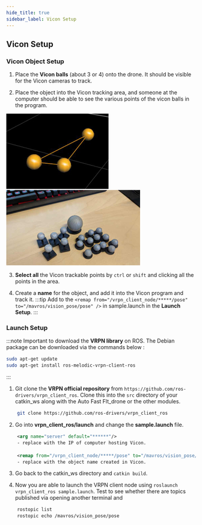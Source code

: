 ```yaml
---
hide_title: true
sidebar_label: Vicon Setup
---
```


## Vicon Setup

### Vicon Object Setup 

1. Place the **Vicon balls** (about 3 or 4) onto the drone. It should be visible for the Vicon cameras to track.

2. Place the object into the Vicon tracking area, and someone at the computer should be able to see the various points of the vicon balls in the program.

![](./vicon/assets/viconballs-autox200.jpg) ![](./vicon/assets/Motion-Capture-Markers-autox200.jpg)

3. **Select all** the Vicon trackable points by `ctrl` or `shift` and clicking all the points in the area. 

4. Create a **name** for the object, and add it into the Vicon program and track it.
:::tip
Add to the `<remap from="/vrpn_client_node/*****/pose" to="/mavros/vision_pose/pose" />` in sample.launch in the **Launch Setup**.
:::

### Launch Setup

:::note 
Important to download the **VRPN library** on ROS. The Debian package can be downloaded via the commands below :
``` bash
sudo apt-get update
sudo apt-get install ros-melodic-vrpn-client-ros
```
:::

1. Git clone the **VRPN official repository** from `https://github.com/ros-drivers/vrpn_client_ros`. Clone this into the `src` directory of your catkin_ws along with the Auto Fast Flt_drone or the other modules.
``` bash
    git clone https://github.com/ros-drivers/vrpn_client_ros
```

2. Go into **vrpn_client_ros/launch** and change the **sample.launch** file. 

``` xml
    <arg name="server" default="******"/> 
    - replace with the IP of computer hosting Vicon.

    <remap from="/vrpn_client_node/*****/pose" to="/mavros/vision_pose/pose" /> 
    - replace with the object name created in Vicon.
```
3. Go back to the catkin_ws directory and `catkin build`.

4. Now you are able to launch the VRPN client node using `roslaunch vrpn_client_ros sample.launch`. Test to see whether there are topics published via opening another terminal and 
``` bash
    rostopic list 
    rostopic echo /mavros/vision_pose/pose
```
